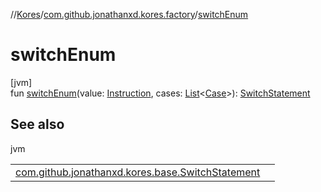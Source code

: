 //[Kores](../../index.md)/[com.github.jonathanxd.kores.factory](index.md)/[switchEnum](switch-enum.md)

# switchEnum

[jvm]\
fun [switchEnum](switch-enum.md)(value: [Instruction](../com.github.jonathanxd.kores/-instruction/index.md), cases: [List](https://kotlinlang.org/api/latest/jvm/stdlib/kotlin.collections/-list/index.html)<[Case](../com.github.jonathanxd.kores.base/-case/index.md)>): [SwitchStatement](../com.github.jonathanxd.kores.base/-switch-statement/index.md)

## See also

jvm

| | |
|---|---|
| [com.github.jonathanxd.kores.base.SwitchStatement](../com.github.jonathanxd.kores.base/-switch-statement/index.md) |  |
